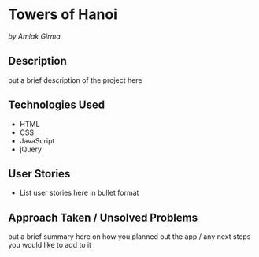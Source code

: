 # Towers of Hanoi
*by Amlak Girma*

## Description
put a brief description of the project here

## Technologies Used
- HTML
- CSS
- JavaScript
- jQuery

## User Stories
- List user stories here in bullet format

## Approach Taken / Unsolved Problems
put a brief summary here on how you planned out the app / any next steps you would like to add to it
